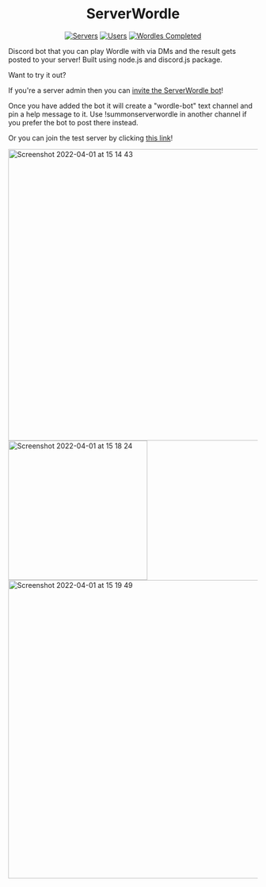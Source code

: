 <h1 align="center">ServerWordle</h1>

<p align="center">
		<a href="https://discord.com/api/oauth2/authorize?client_id=940265535650799647&permissions=11280&scope=bot"><img alt="Servers" src="https://img.shields.io/badge/dynamic/json.svg?style=for-the-badge&label=Servers&url=https://jhodk.com/stats/wordlestats.json&query=$.servers&colorB=blue"></a>
		<a href="https://discord.com/api/oauth2/authorize?client_id=940265535650799647&permissions=11280&scope=bot"><img alt="Users" src="https://img.shields.io/badge/dynamic/json.svg?style=for-the-badge&label=Users&url=https://jhodk.com/stats/wordlestats.json&query=$.users&colorB=green"></a>
			<a href="https://discord.com/api/oauth2/authorize?client_id=940265535650799647&permissions=11280&scope=bot"><img alt="Wordles Completed" src="https://img.shields.io/badge/dynamic/json.svg?style=for-the-badge&label=Wordles%20completed&url=https://jhodk.com/stats/wordlestats.json&query=$.wordlesAnswered&colorB=orange"></a>
</p>

Discord bot that you can play Wordle with via DMs and the result gets posted to your server!
Built using node.js and discord.js package.

Want to try it out?

If you're a server admin then you can [invite the ServerWordle bot](https://discord.com/api/oauth2/authorize?client_id=940265535650799647&permissions=11280&scope=bot)!

Once you have added the bot it will create a "wordle-bot" text channel and pin a help message to it. Use !summonserverwordle in another channel if you prefer the bot to post there instead.

Or you can join the test server by clicking [this link](https://discord.gg/bDthXD6Yu3)!

<img width="588" alt="Screenshot 2022-04-01 at 15 14 43" src="https://user-images.githubusercontent.com/7433327/161281462-af122c6b-0dfb-4259-a138-2d4beaab374d.png">
<img width="281" alt="Screenshot 2022-04-01 at 15 18 24" src="https://user-images.githubusercontent.com/7433327/161282141-7beaeccf-8a4e-4ceb-a241-50992b94eeff.png">
<img width="602" alt="Screenshot 2022-04-01 at 15 19 49" src="https://user-images.githubusercontent.com/7433327/161282275-d73e1930-7a62-42db-b053-0b42d2fa33df.png">
